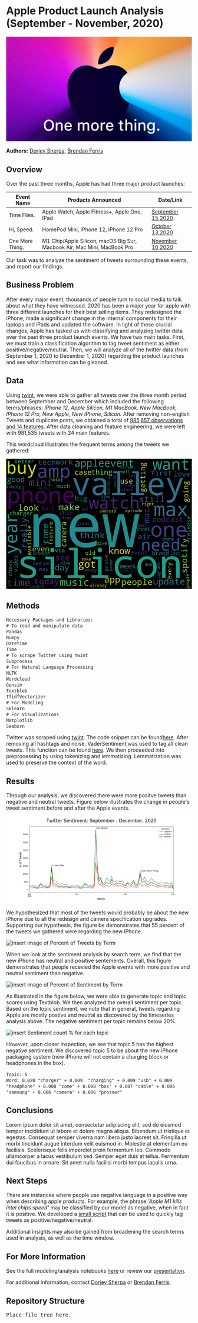 # Apple Product Launch Analysis (September - November, 2020)


![apple_event](./images/one-more-thing-november.jpg)

**Authors:** [Dorjey Sherpa](https://www.linkedin.com/in/dorjey-sherpa-45501814a/), [Brendan Ferris](https://www.linkedin.com/in/brendangferris/)

## Overview

Over the past three months, Apple has had three major product launches:

| Event Name      | Products Announced                                                       | Date/Link         |
|-----------------|--------------------------------------------------------------------------|-------------------|
| Time Flies.     | Apple Watch, Apple Fitness+, Apple One, IPad                             | [September 15,2020](https://www.youtube.com/watch?v=b13xnFp_LJs&t=2353s) |
| Hi, Speed.      | HomePod Mini, IPhone 12, IPhone 12 Pro                                   | [October 13,2020](https://www.youtube.com/watch?v=KR0g-1hnQPA)   |
| One More Thing. | M1 Chip/Apple Silicon, macOS Big Sur, Macbook Air, Mac Mini, MacBook Pro | [November 10,2020](https://www.youtube.com/watch?v=5AwdkGKmZ0I)  |   

Our task was to analyze the sentiment of tweets surrounding these events, and report our findings.  

  

## Business Problem

After every major event, thousands of people turn to social media to talk about what they have witnessed. 2020 has been a major year for apple with three different launches for their best selling items. They redesigned the iPhone, made a significant change in the internal components for their laptops and iPads and updated the software. In light of these crucial changes, Apple has tasked us with classifying and analyzing twitter data over the past three product launch events. We have two main tasks. First, we must train a classification algorithm to tag tweet sentiment as either positive/negative/neutral. Then, we will analyze all of the twitter data (from September 1, 2020 to December 1, 2020) regarding the product launches and see what information can be gleaned.

## Data

Using [twint](https://github.com/twintproject/twint), we were able to gather all tweets over the three month period between September and December which included the following terms/phrases: *IPhone 12, Apple Silicon, M1 MacBook, New MacBook, IPhone 12 Pro, New Apple, New IPhone, Silicon.* After removing non-english Tweets and duplicate posts, we obtained a total of [985,657 observations and 14 features](https://drive.google.com/file/d/1Eg5JYtw_DtpUsX3sn_KQpSXVYQ8JyErt/view?usp=sharing). After data cleaning and feature engineering, we were left with 981,535 tweets with 24 main features. 

This wordcloud illustrates the frequent terms among the tweets we gathered:

![overall_wordcloud](./images/all_tweets_wordcloud.png) 

## Methods
```
Necessary Packages and Libraries:
# To read and manipulate data
Pandas
Numpy
Datetime
Time
# To scrape Twitter using twint
Subprocess
# For Natural Language Processing
NLTK
Wordcloud
Gensim
Textblob
TfidfVectorizer
# For Modeling
Sklearn 
# For Visualizations
Matplotlib
Seaborn 
```
Twitter was scraped using [twint](https://github.com/twintproject/twint). The code snippet can be found[here](https://github.com/brenfrrs/twitter_sentiment_analysis/blob/master/twitter_scraper.ipynb). 
After removing all hashtags and noise, VaderSentiment was used to tag all clean tweets. This function can be found [here](https://github.com/brenfrrs/twitter_sentiment_analysis/blob/master/scripts/scripts.py). We then proceeded into preprocessing by using tokenizing and lemmatizing. Lemmatization was used to preserve the context of the word.

## Results
Through our analysis, we discovered there were more positve tweets than negative and neutral tweets. Figure below illustrates the change in people's tweet sentiment before and after the Apple events.
 
![sentiment over time](./images/sentiment_over_time.png)

We hypothesized that most of the tweets would probably be about the new iPhone due to all the redesign and camera specification upgrades. Supporting our hypothesis, the figure be demonstrates that 55 percent of the tweets we gathered were regarding the new iPhone.
 
![insert image of Percent of Tweets by Term](path_)

When we look at the sentiment analysis by search term, we find that the new iPhone has neutral and positive sentements. Overall, this figure demonstrates that people recevied the Apple events with more positive and neutral sentiment than negative.
 
![insert image of Percent of Sentiment by Term](path_)

As illustrated in the figure below, we were able to generate topic and topic scores using Textblob. We then analyzed the overall sentiment per topic. Based on the topic sentiment, we note that in general, tweets regarding Apple are mostly postive and neutral as discovered by the timeseries analysis above. The negative sentiment per topic remains below 20%.
 
![insert Sentiment count % for each topic](here)

However, upon closer inspection, we see that topic 5 has the highest negative sentiment. We discovered topic 5 to be about the new iPhone packaging system (new iPhone will not contain a charging block or headphones in the box). 

```
Topic: 5 	
Word: 0.020 "charger" + 0.009  "charging" + 0.009 "usb" + 0.009 "headphone" + 0.008 "come" + 0.008 "box" + 0.007 "cable" + 0.006 "samsung" + 0.006 "camera" + 0.006 "prosser"
```

## Conclusions

Lorem ipsum dolor sit amet, consectetur adipiscing elit, sed do eiusmod tempor incididunt ut labore et dolore magna aliqua. Bibendum ut tristique et egestas. Consequat semper viverra nam libero justo laoreet sit. Fringilla ut morbi tincidunt augue interdum velit euismod in. Molestie at elementum eu facilisis. Scelerisque felis imperdiet proin fermentum leo. Commodo ullamcorper a lacus vestibulum sed. Semper eget duis at tellus. Fermentum dui faucibus in ornare. Sit amet nulla facilisi morbi tempus iaculis urna.

## Next Steps

There are instances where people use negative language in a positive way when describing apple products. For example, the phrase *'Apple M1 kills intel chips speed'* may be classified by our model as negative, when in fact it is positive. We developed a [small script](./scripts/tagger.py) that can be used to quickly tag tweets as positive/negative/neutral.

Additional insights may also be gained from broadening the search terms used in analysis, as well as the time window. 

## For More Information

See the full modeling/analysis notebooks [here](path/to/notebooks) or review our [presentation](path/to).

For additional information, contact [Dorjey Sherpa](mailto:dorjeys3@gmail.com) or [Brendan Ferris](mailto:brendanfrrs@gmail.com).

## Repository Structure

<pre>
Place file tree here.
</pre>